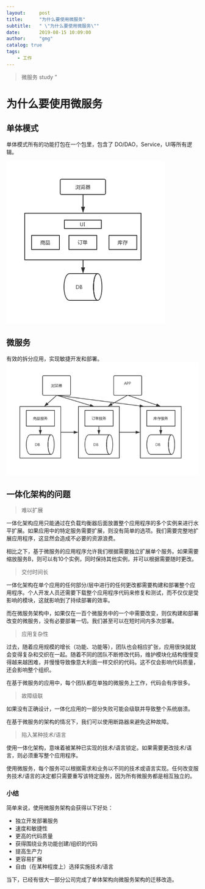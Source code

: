 ```yaml
---
layout:     post
title:      "为什么要使用微服务"
subtitle:   " \"为什么要使用微服务\""
date:       2019-08-15 10:09:00
author:     "gmg"
catalog: true
tags:
    - 工作
---
```


> 微服务 study ”

#  为什么要使用微服务

## 单体模式

单体模式所有的功能打包在一个包里，包含了 DO/DAO，Service，UI等所有逻辑。

 ![s](
  ./img/elens/dt.png)

## 微服务

有效的拆分应用，实现敏捷开发和部署。
 ![s](
  ./img/elens/ms.png)
              

## 一体化架构的问题

> 难以扩展

一体化架构应用只能通过在负载均衡器后面放置整个应用程序的多个实例来进行水平扩展。如果应用中的特定服务需要扩展，则没有简单的选项。我们需要完整地扩展应用程序，这显然会造成不必要的资源浪费。

相比之下，基于微服务的应用程序允许我们根据需要独立扩展单个服务。如果需要缩放服务B，则可以有10个实例，同时保持其他实例，并可以根据需要随时更改。

> 交付时间长

一体化架构在单个应用的任何部分/层中进行的任何更改都需要构建和部署整个应用程序。个人开发人员还需要下载整个应用程序代码来修复和测试，而不仅仅是受影响的模块，这就影响到了持续部署的效率。

而在微服务架构中，如果仅在一百个微服务中的一个中需要改变，则仅构建和部署改变的微服务，没有必要部署一切。我们甚至可以在短时间内多次部署。

> 应用复杂性

过去，随着应用规模的增长（功能、功能等），团队也会相应扩张，应用很快就就会变得复杂和交织在一起。随着不同的团队不断修改代码，维护模块化结构慢慢变得越来越困难，并慢慢导致像意大利面一样交织的代码。这不仅会影响代码质量，还会影响整个组织。

在基于微服务的应用中，每个团队都在单独的微服务上工作，代码会有序很多。

> 故障级联

如果没有正确设计，一体化应用的一部分失败可能会级联并导致整个系统崩溃。

在基于微服务的架构的情况下，我们可以使用断路器来避免这种故障。

> 陷入某种技术/语言

使用一体化架构，意味着被某种已实现的技术/语言锁定。如果需要更改技术/语言，则必须重写整个应用程序。

使用微服务，每个服务可以根据需求和业务以不同的技术或语言实现。任何改变服务技术/语言的决定都只需要重写该特定服务，因为所有微服务都是相互独立的。

### 小结
简单来说，使用微服务架构会获得以下好处：

 - 独立开发部署服务
 - 速度和敏捷性
 - 更高的代码质量
 - 获得围绕业务功能创建/组织的代码
 - 提高生产力
 - 更容易扩展
 - 自由（在某种程度上）选择实施技术/语言


 当下，已经有很大一部分公司完成了单体架构向微服务架构的迁移改造。

